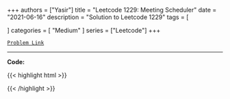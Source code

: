 
+++
authors = ["Yasir"]
title = "Leetcode 1229: Meeting Scheduler"
date = "2021-06-16"
description = "Solution to Leetcode 1229"
tags = [
    
]
categories = [
    "Medium"
]
series = ["Leetcode"]
+++



[`Problem Link`](https://leetcode.com/problems/meeting-scheduler/description/)

---

**Code:**

{{< highlight html >}}

{{< /highlight >}}

